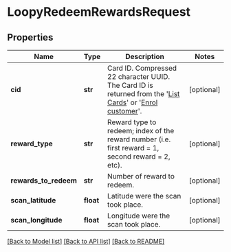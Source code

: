 # LoopyRedeemRewardsRequest

## Properties
Name | Type | Description | Notes
------------ | ------------- | ------------- | -------------
**cid** | **str** | Card ID. Compressed 22 character UUID. The Card ID is returned from the &#39;[List Cards](#operation/LoopyLoyalty_listCards)&#39; or &#39;[Enrol customer](#operation/LoopyLoyalty_enrolMember)&#39;. | [optional] 
**reward_type** | **str** | Reward type to redeem; index of the reward number (i.e. first reward &#x3D; 1, second reward &#x3D; 2, etc). | [optional] 
**rewards_to_redeem** | **str** | Number of reward to redeem. | [optional] 
**scan_latitude** | **float** | Latitude were the scan took place. | [optional] 
**scan_longitude** | **float** | Longitude were the scan took place. | [optional] 

[[Back to Model list]](../README.md#documentation-for-models) [[Back to API list]](../README.md#documentation-for-api-endpoints) [[Back to README]](../README.md)


